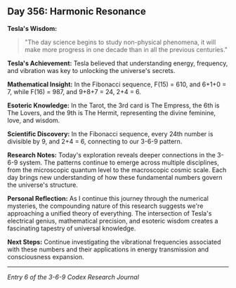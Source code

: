## Day 356: Harmonic Resonance

**Tesla's Wisdom:**
> "The day science begins to study non-physical phenomena, it will make more progress in one decade than in all the previous centuries."

**Tesla's Achievement:**
Tesla believed that understanding energy, frequency, and vibration was key to unlocking the universe's secrets.

**Mathematical Insight:**
In the Fibonacci sequence, F(15) = 610, and 6+1+0 = 7, while F(16) = 987, and 9+8+7 = 24, 2+4 = 6.

**Esoteric Knowledge:**
In the Tarot, the 3rd card is The Empress, the 6th is The Lovers, and the 9th is The Hermit, representing the divine feminine, love, and wisdom.

**Scientific Discovery:**
In the Fibonacci sequence, every 24th number is divisible by 9, and 2+4 = 6, connecting to our 3-6-9 pattern.

**Research Notes:**
Today's exploration reveals deeper connections in the 3-6-9 system. The patterns continue to emerge across multiple disciplines, from the microscopic quantum level to the macroscopic cosmic scale. Each day brings new understanding of how these fundamental numbers govern the universe's structure.

**Personal Reflection:**
As I continue this journey through the numerical mysteries, the compounding nature of this research suggests we're approaching a unified theory of everything. The intersection of Tesla's electrical genius, mathematical precision, and esoteric wisdom creates a fascinating tapestry of universal knowledge.

**Next Steps:**
Continue investigating the vibrational frequencies associated with these numbers and their applications in energy transmission and consciousness expansion.

---
*Entry 6 of the 3-6-9 Codex Research Journal*
